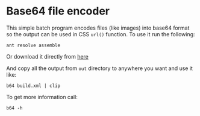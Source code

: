 # Base64 file encoder

This simple batch program encodes files (like images) into base64 format so the output can be used in CSS `url()` function. To use it run the following:

`ant resolve assemble`

Or download it directly from [here](b64/releases/tag/v0.2.0)

And copy all the output from `out` directory to anywhere you want and use it like:

`b64 build.xml | clip`

To get more information call:

`b64 -h`
